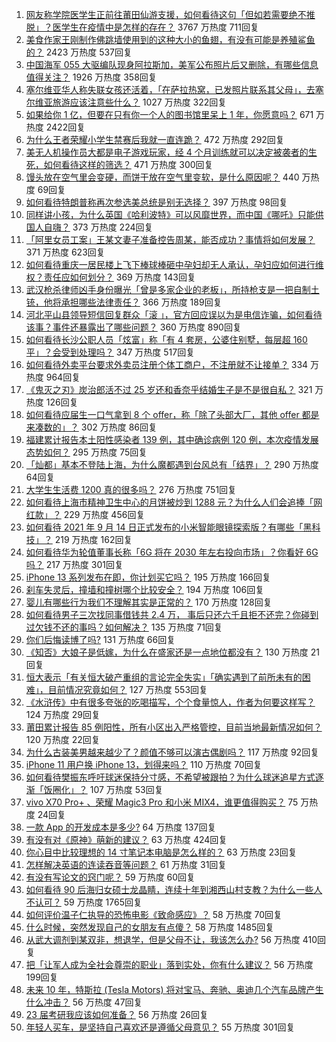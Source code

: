 1. [网友称学院医学生正前往莆田仙游支援，如何看待这句「但如若需要绝不推脱」？医学生在疫情中是怎样的存在？](https://www.zhihu.com/question/486510054) 3767 万热度 711回复
1. [美食作家王刚制作佛跳墙使用到的这种大小的鱼翅，有没有可能是养殖鲨鱼的？](https://www.zhihu.com/question/486304876) 2423 万热度 537回复
1. [中国海军 055 大驱编队现身阿拉斯加，美军公布照片后又删除，有哪些信息值得关注？](https://www.zhihu.com/question/486797502) 1926 万热度 358回复
1. [塞尔维亚华人称失联女孩还活着，「在萨拉热窝，已发照片联系其父母」，去塞尔维亚旅游应该注意些什么？](https://www.zhihu.com/question/486702394) 1027 万热度 322回复
1. [如果给你 1 亿，但要在只有你一个人的图书馆里呆上 1 年，你愿意吗？](https://www.zhihu.com/question/486589089) 671 万热度 2422回复
1. [为什么王者荣耀小学生禁赛后我就一直连跪？](https://www.zhihu.com/question/485393907) 472 万热度 292回复
1. [美无人机操作员大都是电子游戏玩家，经 4 个月训练就可以决定被袭者的生死，如何看待这样的筛选？](https://www.zhihu.com/question/486687861) 471 万热度 300回复
1. [馒头放在空气里会变硬，而饼干放在空气里变软，是什么原因呢？](https://www.zhihu.com/question/486031576) 440 万热度 69回复
1. [如何看待特朗普称再次参选美总统是别无选择？](https://www.zhihu.com/question/486709764) 397 万热度 98回复
1. [同样讲小孩，为什么英国《哈利波特》可以风靡世界，而中国《哪吒》只能供国人自嗨？](https://www.zhihu.com/question/483204852) 373 万热度 224回复
1. [「阿里女员工案」王某文妻子准备控告周某，能否成功？事情将如何发展？](https://www.zhihu.com/question/486642390) 371 万热度 623回复
1. [如何看待重庆一居民楼上飞下棒球棒砸中孕妇却无人承认，孕妇应如何进行维权？责任应如何划分？](https://www.zhihu.com/question/486467424) 369 万热度 143回复
1. [武汉枪杀律师凶手身份曝光「曾是多家企业的老板」，所持枪支是一把自制土铳，他将承担哪些法律责任？](https://www.zhihu.com/question/486774706) 366 万热度 189回复
1. [河北平山县领导短信回复群众「滚 」，官方回应误以为是电信诈骗，如何看待该事？事件还暴露出了哪些问题？](https://www.zhihu.com/question/486597517) 360 万热度 890回复
1. [如何看待长沙公职人员「炫富」称「有 4 套房，公婆住别墅，每层超 160 平」？会受到处理吗？](https://www.zhihu.com/question/486840444) 347 万热度 517回复
1. [如何看待外卖平台要求外卖员注册个体工商户，不注册就不让接单？](https://www.zhihu.com/question/486027492) 334 万热度 964回复
1. [《鬼灭之刃》炭治郎活不过 25 岁还和香奈乎结婚生子是不是很自私？](https://www.zhihu.com/question/441946476) 321 万热度 126回复
1. [如何看待应届生一口气拿到 8 个 offer，称「除了头部大厂，其他 offer 都是来凑数的」？](https://www.zhihu.com/question/485754716) 302 万热度 86回复
1. [福建累计报告本土阳性感染者 139 例，其中确诊病例 120 例，本次疫情发展态势如何？](https://www.zhihu.com/question/486806163) 295 万热度 75回复
1. [「灿都」基本不登陆上海，为什么魔都遇到台风总有「结界」？](https://www.zhihu.com/question/486724318) 290 万热度 64回复
1. [大学生生活费 1200 真的很多吗？](https://www.zhihu.com/question/481187436) 276 万热度 751回复
1. [如何看待上海市精神卫生中心的月饼被炒到 1288 元？为什么人们会追捧「网红款」？](https://www.zhihu.com/question/486393550) 229 万热度 456回复
1. [如何看待 2021 年 9 月 14 日正式发布的小米智能眼镜探索版？有哪些「黑科技」？](https://www.zhihu.com/question/486725036) 219 万热度 162回复
1. [如何看待华为轮值董事长称「6G 将在 2030 年左右投向市场」？你看好 6G 吗？](https://www.zhihu.com/question/486202450) 217 万热度 301回复
1. [iPhone 13 系列发布在即，你计划买它吗？](https://www.zhihu.com/question/485690392) 195 万热度 166回复
1. [刹车失灵后，撞墙和撞树哪个比较安全？](https://www.zhihu.com/question/464289197) 194 万热度 106回复
1. [婴儿有哪些行为我们不理解其实是正常的？](https://www.zhihu.com/question/402215824) 170 万热度 128回复
1. [如何看待男子三次找同事借钱共 2.4 万， 事后只还六千且拒不还完？你碰到过欠钱不还的事吗？如何解决？](https://www.zhihu.com/question/486506303) 135 万热度 71回复
1. [你们后悔读博了吗?](https://www.zhihu.com/question/482665249) 131 万热度 66回复
1. [《知否》大娘子是低嫁，为什么在盛家还是一点地位都没有？](https://www.zhihu.com/question/482811827) 130 万热度 21回复
1. [恒大表示「有关恒大破产重组的言论完全失实」「确实遇到了前所未有的困难」，目前情况究竟如何？](https://www.zhihu.com/question/486632681) 127 万热度 553回复
1. [《水浒传》中有很多夸张的吃喝描写，个个食量惊人，作者为何要这样写？](https://www.zhihu.com/question/475683828) 124 万热度 29回复
1. [莆田累计报告 85 例阳性，所有小区出入严格管控，目前当地最新情况如何？](https://www.zhihu.com/question/486691239) 120 万热度 22回复
1. [为什么古装美男越来越少了？颜值不够可以演古偶剧吗？](https://www.zhihu.com/question/483980833) 117 万热度 92回复
1. [iPhone 11 用户换 iPhone 13，划得来吗？](https://www.zhihu.com/question/485577649) 110 万热度 70回复
1. [如何看待樊振东呼吁球迷保持分寸感，不希望被跟拍？为什么球迷追星方式逐渐「饭圈化」？](https://www.zhihu.com/question/486721994) 107 万热度 53回复
1. [vivo X70 Pro+ 、荣耀 Magic3 Pro 和小米 MIX4，谁更值得购买？](https://www.zhihu.com/question/485838575) 75 万热度 24回复
1. [一款 App 的开发成本是多少?](https://www.zhihu.com/question/22926364) 64 万热度 137回复
1. [有没有对《原神》萌新的建议？](https://www.zhihu.com/question/433204646) 63 万热度 424回复
1. [你心目中比较理想的 14 寸笔记本电脑是怎么样的？](https://www.zhihu.com/question/483056494) 63 万热度 23回复
1. [怎样解决英语的连读吞音等问题？](https://www.zhihu.com/question/35857073) 61 万热度 31回复
1. [有没有写论文的窍门呢？](https://www.zhihu.com/question/469562887) 59 万热度 60回复
1. [如何看待 90 后海归女硕士龙晶睛，连续十年到湘西山村支教？为什么一些人不认可？](https://www.zhihu.com/question/485704685) 59 万热度 1765回复
1. [如何评价温子仁执导的恐怖电影《致命感应》？](https://www.zhihu.com/question/483924502) 58 万热度 70回复
1. [什么时候，突然发现自己的女朋友有点傻？](https://www.zhihu.com/question/37050565) 58 万热度 1485回复
1. [从武大调剂到某双非，想退学，但是父母不让，我该怎么办?](https://www.zhihu.com/question/485953513) 56 万热度 410回复
1. [把「让军人成为全社会尊崇的职业」落到实处，你有什么建议？](https://www.zhihu.com/question/447582569) 56 万热度 199回复
1. [未来 10 年，特斯拉 (Tesla Motors) 将对宝马、奔驰、奥迪几个汽车品牌产生什么冲击？](https://www.zhihu.com/question/22589402) 56 万热度 47回复
1. [23 届考研我应该如何准备？](https://www.zhihu.com/question/436990902) 56 万热度 26回复
1. [年轻人买车，是坚持自己喜欢还是遵循父母意见？](https://www.zhihu.com/question/486623667) 55 万热度 301回复